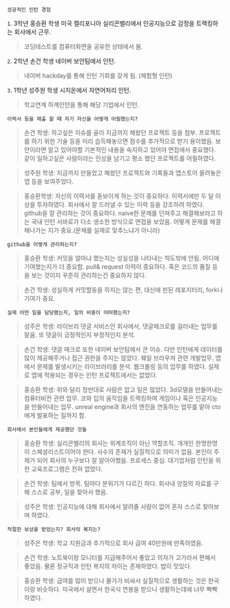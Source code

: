 ```성공적인 인턴 경험```

`1`. 3학년 홍승환 학생 미국 캘리포니아 실리콘밸리에서 인공지능으로 감정을 트랙킹하는 회사에서 근무.
>코딩테스트를 컴퓨터화면을 공유한 상태에서 봄.


`2`. 2학년 손건 학생 네이버 보안팀에서 인턴.
> 네이버 hackday를 통해 인턴 기회를 갖게 됨. (체험형 인턴) 


`3`. 1학년 성주원 학생 시지온에서 자연어처리 인턴.
> 학교연계 하계인턴을 통해 해당 기업에서 인턴. 

```이력서 등을 제출 할 때 자기 자신을 어떻게 어필했는지?```

>손건 학생: 하고싶은 이슈를 골라 지금까지 해왔던 프로젝트 등을 첨부. 프로젝트를 하기 위한 기술 등을 미리 습득해놓으면 점수를 
추가적으로 받기 용이했음. 보안이라면 알고 있어야할 기본적인 내용을 숙지하고 있어야 면접에서 중요했다. 같이 일하고싶은 사람이라는
인상을 남기고 평소 했던 프로젝트를 어필하였다.

>성주원 학생: 지금까지 만들었고 해왔던 프로젝트와 기록들과 앱스토어 올려놓은 앱 등을 보여주었다. 

>홍승환학생: 자신의 이력서를 돋보이게 하는 것이 중요하다. 이력서에만 두 달 이상을 투자하였다. 회사에서 잘 드러낼 수 있는 이력 등을
강조하려 하였다. github을 잘 관리하는 것이 중요하다. naive한 문제를 던져주고 해결해보라고 하는 국내 인턴 서바로가 다소 생소한 방식으로
면접을 보았음. 어떻게 문제를 해결해나가는 지가 중요.(문제를 실제로 맞추느냐가 아니라)

```github을 어떻게 관리하는지?```

>홍승환 학생: 커밋을 얼마냐 했는지는 성실성을 나타내는 척도밖에 안됨. 어디에 기여했는지가 더 중요함. pull& request 이력이 중요하다.
            혹은 코드의 품질 등을 보는 것이지 꾸준히 관리하는건 중요하지 않다.

>손건 학생: 성실하게 커밋할동을 하지는 않는 편, 대신에 핀된 레포지터리, fork나 기여가 중요.

```실제 어떤 일을 담당했는지, 일의 비중이 어떠했는지? ```

>성주은 학생: 라이브리 댓글 서비스인 회사에서, 댓글매크로를 걸러내는 업무를 맡음. 또 댓글이 긍정적인지 부정적인지 분석.

>손건 학생: 댓글 매크로 또한 네이버 보안팀에서 큰 이슈. 다만 인턴에게 데이터를 많이 제공해주거나 접근 권한을 주지는 않았다.
            웨일 브라우져 관련 개발업무. 앱에서 문제를 발생시키는 라이브러리를 분석. 웹크롤링 등의 업무를 하였다.
            실제로 앱에 적용되는 경우는 인턴 프로젝트에서는 없었다.
            
>홍승환 학생: 위와 달리 정반대로 사람은 없고 일은 많았다. 3d모델을 만들어내는 컴퓨터비전 관련 업무. 코와 입의 움직임을 트랙킹하여
            게임이나 혹은 인공지능을 만들어내는 업무. unreal engine과 회사의 엔진을 연동하는 업무를 맡아 cto에게 발표하는 일까지 함.

```회사에서 본인들에게 제공했던 것들```

>홍승환 학생: 실리콘밸리의 회사는 위계조직이 아닌 역할조직. 개개인 한명한명이 스페셜리스트이어야 한다. 사수의 존재가 실질적으로 의미가 없음.
            본인이 주체가 되어 회사의 누구보다 잘 알아야했음. 프로세스 중심. 대기업처럼 인턴을 위한 교육프로그램은 전혀 없었다.

>손건 학생: 팀에서 방목. 팀마다 분위기가 다르긴 하다. 회사내 양질의 자료를 구해 스스로 공부, 일을 찾아서 했음.  

>성주은 학생: 인공지능에 대해 회사에서 알려줄 사람이 없어 혼자 스스로 찾아보며 하였다.

```적절한 보상을 받았는지? 회사의 복지는?```

>성주은 학생: 학교 지원금과 추가적으로 회사 급여 40만원에 만족하였음.

>손건 학생: 노트북이랑 모니터를 지급해주어서 좋았고 의자가 고가라서 편해서 좋았음. 물론 정규직과 인턴 복지의 차이는 존재하였다. 밥이 맛있다.

>홍승환 학생: 급여를 많이 받으나 물가가 비싸서 실질적으로 생활하는 것은 한국이랑 비슷하다. 미국에서 살면서 한국식 연봉을 받으니
             생활하는데에 너무 빡빡하였다.
